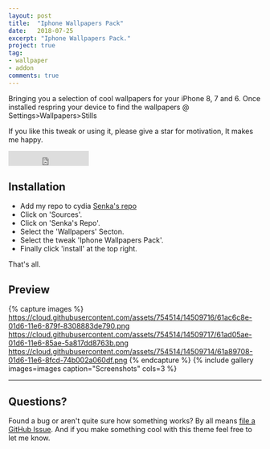 ```yaml
---
layout: post
title:  "Iphone Wallpapers Pack"
date:   2018-07-25
excerpt: "Iphone Wallpapers Pack."
project: true
tag:
- wallpaper
- addon
comments: true
---
```

     
Bringing you a selection of cool wallpapers for your iPhone 8, 7 and 6. Once installed respring your device to find the wallpapers @ Settings>Wallpapers>Stills

If you like this tweak or using it, please give a star for motivation, It makes me happy.

<iframe src="https://ghbtns.com/github-btn.html?user=SenkaWolf&repo=senkawolf.github.io&type=star&count=true&size=large" frameborder="0" scrolling="0" width="160px" height="30px"></iframe>    
      
## Installation
* Add my repo to cydia [Senka's repo](https://senkawolf.github.io/repo)
* Click on 'Sources'.
* Click on 'Senka's Repo'.
* Select the 'Wallpapers' Secton.
* Select the tweak 'Iphone Wallpapers Pack'.
* Finally click 'install' at the top right.
     
That's all.

## Preview

{% capture images %}
	https://cloud.githubusercontent.com/assets/754514/14509716/61ac6c8e-01d6-11e6-879f-8308883de790.png
	https://cloud.githubusercontent.com/assets/754514/14509717/61ad05ae-01d6-11e6-85ae-5a817dd8763b.png
	https://cloud.githubusercontent.com/assets/754514/14509714/61a89708-01d6-11e6-8fcd-74b002a060df.png
{% endcapture %}
{% include gallery images=images caption="Screenshots" cols=3 %}

---

## Questions?

Found a bug or aren't quite sure how something works? By all means [file a GitHub Issue](https://github.com/TaylanTatli/Moon/issues/new). And if you make something cool with this theme feel free to let me know.
